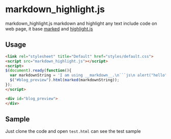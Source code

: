 # markdown_highlight.js

markdown_highlight.js markdown and highlight any text include code on web page, it base [marked](https://github.com/chjj/marked) and [highlight.js](https://github.com/isagalaev/highlight.js)

## Usage

```html
<link rel="stylesheet" title="Default" href="styles/default.css">
<script src="markdown_highlight.js"></script>
<script>
$(document).ready(function(){
  var markdownString = 'I am using __markdown__.\n```js\n alert("hello"); \n```';
  $("#blog_preview").html(marked(markdownString));
});
</script>

<div id="blog_preview">
</div>

```

## Sample
Just clone the code and open `test.html` can see the test sample